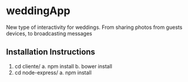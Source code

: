 # weddingApp
New type of interactivity for weddings. From sharing photos from guests devices, to broadcasting messages

## Installation Instructions
1. cd cliente/
a. npm install
b. bower install
2. cd node-express/
a. npm install
